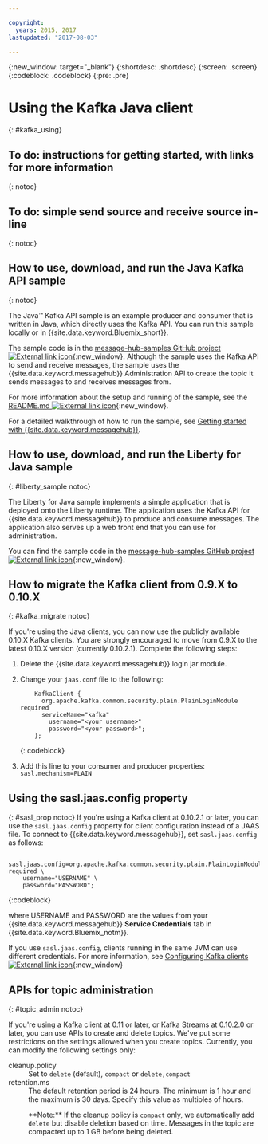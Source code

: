```yaml
---

copyright:
  years: 2015, 2017
lastupdated: "2017-08-03"

---
```


{:new_window: target="_blank"}
{:shortdesc: .shortdesc}
{:screen: .screen}
{:codeblock: .codeblock}
{:pre: .pre}

# Using the Kafka Java client
{: #kafka_using}

## To do: instructions for getting started, with links for more information
{: notoc}

## To do: simple send source and receive source in-line
{: notoc}

## How to use, download, and run the Java Kafka API sample
{: notoc}

The Java&trade; Kafka API sample is an example producer and consumer that is written in Java, which directly uses the Kafka API. You can run this sample locally or in {{site.data.keyword.Bluemix_short}}.

The sample code is in the [message-hub-samples GitHub project ![External link icon](../../icons/launch-glyph.svg "External link icon")](https://github.com/ibm-messaging/message-hub-samples/tree/master/kafka-java-console-sample){:new_window}. Although the sample uses
the Kafka API to send and receive messages, the sample uses the {{site.data.keyword.messagehub}} Administration API to create the topic it sends messages to and receives messages from.

For more information about the setup and running of the sample, see the [README.md ![External link icon](../../icons/launch-glyph.svg "External link icon")](https://github.com/ibm-messaging/message-hub-samples/tree/master/kafka-java-console-sample){:new_window}.

For a detailed walkthrough of how to run the sample, see [Getting started with {{site.data.keyword.messagehub}}](/docs/services/MessageHub/index.html#getting_started_steps).

## How to use, download, and run the Liberty for Java sample
{: #liberty_sample notoc}

The Liberty for Java sample implements a simple application that is deployed onto the Liberty runtime. The application uses the Kafka API for {{site.data.keyword.messagehub}} to produce and consume messages.
The application also serves up a web front end that you can use for administration.

You can find the sample code in the [message-hub-samples GitHub project ![External link icon](../../icons/launch-glyph.svg "External link icon")](https://github.com/ibm-messaging/message-hub-samples/tree/master/kafka-java-liberty-sample){:new_window}.

## How to migrate the Kafka client from 0.9.X to 0.10.X
{: #kafka_migrate notoc}


If you're using the Java clients, you can now use
the publicly available 0.10.X Kafka clients. You are strongly encouraged to move from 0.9.X to the
latest 0.10.X version (currently 0.10.2.1). Complete the following steps:

1. Delete the {{site.data.keyword.messagehub}} login jar module.
2. Change your <code>jaas.conf</code> file to the following:
    ```
        KafkaClient {
          org.apache.kafka.common.security.plain.PlainLoginModule required
          serviceName="kafka"
            username="<your username>"
            password="<your password>";
        };
    ```
    {: codeblock}

3. Add this line to your consumer and producer properties: <code>sasl.mechanism=PLAIN</code>


## Using the sasl.jaas.config property
{: #sasl_prop notoc}
If you're using a Kafka client at 0.10.2.1 or later, you can use the <code>sasl.jaas.config</code> property for client configuration instead of a JAAS file. To connect to {{site.data.keyword.messagehub}}, set <code>sasl.jaas.config</code> as follows:
<pre>
<code>    sasl.jaas.config=org.apache.kafka.common.security.plain.PlainLoginModule required \
    username="USERNAME" \
    password="PASSWORD";</code>
</pre>
{:codeblock}

where USERNAME and PASSWORD are the values from your {{site.data.keyword.messagehub}} **Service Credentials** tab in {{site.data.keyword.Bluemix_notm}}.

If you use <code>sasl.jaas.config</code>, clients running in the same JVM can use different credentials. For more information, see
[Configuring Kafka clients ![External link icon](../../icons/launch-glyph.svg "External link icon")](http://kafka.apache.org/documentation/#security_sasl_plain_clientconfig){:new_window}

<!--17/10/17 - Karen: following info duplicated at messagehub108 -->
## APIs for topic administration
{: #topic_admin notoc}

If you're using a Kafka client at 0.11 or later, or Kafka Streams at 0.10.2.0 or later, you can use APIs to create and delete topics. We've put some restrictions on the settings allowed when you create topics. Currently, you can modify the following settings only:

<dl>
<dt>cleanup.policy</dt>
<dd>Set to <code>delete</code> (default), <code>compact</code> or <code>delete,compact</code></dd>
<dt>retention.ms</dt>
<dd>The default retention period is 24 hours. The minimum is 1 hour and the maximum is
30 days. Specify this value as multiples of hours.

<p>**Note:**
If the cleanup policy is <code>compact</code> only, we automatically add <code>delete</code> but disable deletion based on time. Messages in the topic are compacted up to 1 GB before being deleted.</p>
</dd>
</dl>

<!--
new topic that includes content from existing topics about samples and migration
-->

